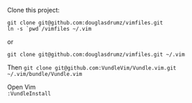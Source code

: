 Clone this project:
 
  ```
  git clone git@github.com:douglasdrumz/vimfiles.git
  ln -s `pwd`/vimfiles ~/.vim
  ```
  
  or
  
  `git clone git@github.com:douglasdrumz/vimfiles.git ~/.vim`
 
 Then
 `git clone git@github.com:VundleVim/Vundle.vim.git ~/.vim/bundle/Vundle.vim`
 
 Open Vim  
 `:VundleInstall`
